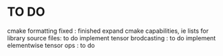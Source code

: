 # TO DO

cmake formatting fixed : finished
expand cmake capabilities, ie lists for library source files: to do
implement tensor brodcasting : to do
implement elementwise tensor ops : to do